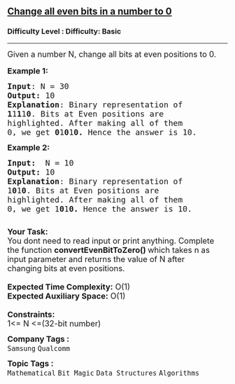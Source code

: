 <h2><a href="https://www.geeksforgeeks.org/problems/change-all-even-bits-in-a-number-to-03253/1?page=1&company=Samsung&difficulty=Basic,Hard&status=unsolved,attempted&sortBy=submissions">Change all even bits in a number to 0</a></h2><h3>Difficulty Level : Difficulty: Basic</h3><hr><div class="problems_problem_content__Xm_eO"><p><span style="font-size:18px">Given a number N, change all bits at even positions to 0.</span><br>
<br>
<span style="font-size:18px"><strong>Example 1:</strong></span></p>

<pre><span style="font-size:18px"><strong>Input</strong>: N = 30
<strong>Output:</strong>&nbsp;10&nbsp;
<strong>Explanation</strong>: Binary representation of 
<strong>1</strong>1<strong>1</strong>1<strong>0</strong>. Bits at Even positions are 
highlighted. After making all of them 
0, we get <strong>0</strong>1<strong>0</strong>1<strong>0. </strong>Hence the answer is 10.</span>
</pre>

<p><span style="font-size:18px"><strong>Example 2:</strong></span></p>

<pre><span style="font-size:18px"><strong>Input:  </strong>N = 10
<strong>Output:&nbsp;</strong>10
<strong>Explanation</strong>: Binary representation of 
1<strong>0</strong>1<strong>0</strong>. Bits at Even positions are 
highlighted. After making all of them 
0, we get 1<strong>0</strong>1<strong>0.</strong> Hence the answer is 10.</span></pre>

<p><br>
<span style="font-size:18px"><strong>Your Task:&nbsp;&nbsp;</strong><br>
You dont need to read input or print anything. Complete the function <strong>convertEvenBitToZero()&nbsp;</strong>which takes n&nbsp;as input parameter and returns the value of N after changing&nbsp;bits at even positions.<br>
<br>
<strong>Expected Time Complexity:</strong> O(1)<br>
<strong>Expected Auxiliary Space:</strong> O(1)<br>
<br>
<strong>Constraints:</strong><br>
1&lt;= N &lt;=(32-bit number)</span></p>
</div><p><span style=font-size:18px><strong>Company Tags : </strong><br><code>Samsung</code>&nbsp;<code>Qualcomm</code>&nbsp;<br><p><span style=font-size:18px><strong>Topic Tags : </strong><br><code>Mathematical</code>&nbsp;<code>Bit Magic</code>&nbsp;<code>Data Structures</code>&nbsp;<code>Algorithms</code>&nbsp;